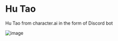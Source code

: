 # Hu Tao
Hu Tao from character.ai in the form of Discord bot

![image](https://github.com/BayuDC/hu-tao/assets/62124037/c3eee654-d3a3-45ca-9195-4bd51515bcd4)
